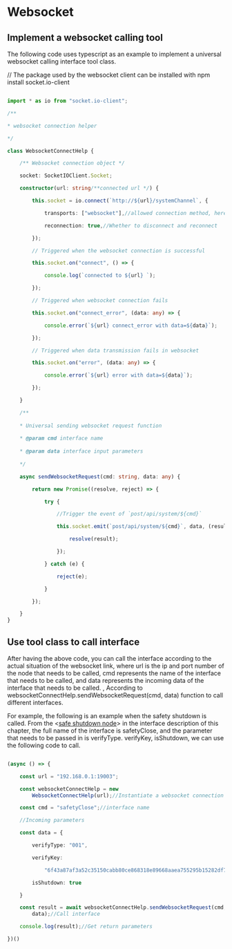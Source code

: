 # Websocket

## Implement a websocket calling tool

The following code uses typescript as an example to implement a universal websocket calling interface tool class.

// The package used by the websocket client can be installed with npm install socket.io-client
```ts

import * as io from "socket.io-client";

/**

* websocket connection helper

*/

class WebsocketConnectHelp {

    /** Websocket connection object */

    socket: SocketIOClient.Socket;

    constructor(url: string/**connected url */) {

        this.socket = io.connect(`http://${url}/systemChannel`, {

            transports: ["websocket"],//allowed connection method, here is websocket

            reconnection: true,//Whether to disconnect and reconnect

        });

        // Triggered when the websocket connection is successful

        this.socket.on("connect", () => {

            console.log(`connected to ${url} `);

        });

        // Triggered when websocket connection fails

        this.socket.on("connect_error", (data: any) => {

            console.error(`${url} connect_error with data=${data}`);

        });

        // Triggered when data transmission fails in websocket

        this.socket.on("error", (data: any) => {

            console.error(`${url} error with data=${data}`);

        });

    }

    /**
    
    * Universal sending websocket request function
    
    * @param cmd interface name
    
    * @param data interface input parameters
    
    */

    async sendWebsocketRequest(cmd: string, data: any) {

        return new Promise((resolve, reject) => {

            try {

                //Trigger the event of `post/api/system/${cmd}`

                this.socket.emit(`post/api/system/${cmd}`, data, (result: any) => {

                    resolve(result);

                });

            } catch (e) {

                reject(e);

            }

        });

    }
}
```

## Use tool class to call interface

After having the above code, you can call the interface according to the actual situation of the websocket link, where url is the ip and port number of the node that needs to be called, cmd represents the name of the interface that needs to be called, and data represents the incoming data of the interface that needs to be called. , According to websocketConnectHelp.sendWebsocketRequest(cmd,
data) function to call different interfaces.

For example, the following is an example when the safety shutdown is called. From the \<[safe shutdown node](#_safe-shutdown-node)\> in the interface description of this chapter, the full name of the interface is safetyClose, and the parameter that needs to be passed in is verifyType. verifyKey, isShutdown, we can use the following code to call.
```ts

(async () => {

    const url = "192.168.0.1:19003";

    const websocketConnectHelp = new
        WebsocketConnectHelp(url);//Instantiate a websocket connection help class

    const cmd = "safetyClose";//interface name

    //Incoming parameters

    const data = {

        verifyType: "001",

        verifyKey:

            "6f43a87af3a52c35150cabb80ce868318e89668aaea755295b15282df7bd89f3",

        isShutdown: true

    }

    const result = await websocketConnectHelp.sendWebsocketRequest(cmd,
        data);//Call interface

    console.log(result);//Get return parameters

})()
```
